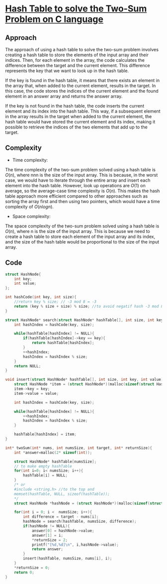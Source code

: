 # [Hash Table to solve the Two-Sum Problem on C language](https://leetcode.com/problems/two-sum/solutions/3129365/hash-table-to-solve-the-two-sum-problem-on-c-language/)

## Approach

The approach of using a hash table to solve the two-sum problem involves creating a hash table to store the elements of the input array and their indices. Then, for each element in the array, the code calculates the difference between the target and the current element. This difference represents the key that we want to look up in the hash table.

If the key is found in the hash table, it means that there exists an element in the array that, when added to the current element, results in the target. In this case, the code stores the indices of the current element and the found element in an answer array and returns the answer array.

If the key is not found in the hash table, the code inserts the current element and its index into the hash table. This way, if a subsequent element in the array results in the target when added to the current element, the hash table would have stored the current element and its index, making it possible to retrieve the indices of the two elements that add up to the target.

## Complexity

- Time complexity:

The time complexity of the two-sum problem solved using a hash table is $O(n)$, where nnn is the size of the input array. This is because, in the worst case, we would have to iterate through the entire array and insert each element into the hash table. However, look up operations are $O(1)$ on average, so the average-case time complexity is $O(n)$. This makes the hash table approach more efficient compared to other approaches such as sorting the array first and then using two pointers, which would have a time complexity of $O(nlogn)$.

- Space complexity:

The space complexity of the two-sum problem solved using a hash table is $O(n)$, where n is the size of the input array. This is because we need to create a hash table to store each element of the input array and its index, and the size of the hash table would be proportional to the size of the input array.

## Code

```c
struct HashNode{
    int key;
    int value;
};

int hashCode(int key, int size){
    //return key % size; // -3 mod 8 = -3
    return (key % size + size) % size; //to avoid negatif hash -3 mod 8 = 5
}

struct HashNode* search(struct HashNode* hashTable[], int size, int key){
    int hashIndex = hashCode(key, size);

    while(hashTable[hashIndex] != NULL){
        if(hashTable[hashIndex]->key == key){
            return hashTable[hashIndex];
        }
        ++hashIndex;
        hashIndex = hashIndex % size;
    }
    return NULL;
}

void insert(struct HashNode* hashTable[], int size, int key, int value){
    struct HashNode *item = (struct HashNode*)(malloc(sizeof(struct HashNode)));
    item->key = key;
    item->value = value;

    int hashIndex = hashCode(key, size);

    while(hashTable[hashIndex] != NULL){
        ++hashIndex;
        hashIndex = hashIndex % size;
    }

    hashTable[hashIndex] = item;
}

int* twoSum(int* nums, int numsSize, int target, int* returnSize){
    int *answer=malloc(2* sizeof(int));

    struct HashNode* hashTable[numsSize];
    // to make empty hashTable
    for(int i=0; i< numsSize; i++){
        hashTable[i] = NULL;
    }
    /* or 
    #include <string.h> //to the top and 
    memset(hashTable, NULL, sizeof(hashTable));
    */
    struct HashNode *hashNode = (struct HashNode*)(malloc(sizeof(struct HashNode)));

    for(int i = 0; i <  numsSize; i++){
        int difference = target - nums[i];
        hashNode = search(hashTable, numsSize, difference);
        if(hashNode != NULL){
            answer[0] = hashNode->value;
            answer[1] = i;
            *returnSize = 2;
            printf("[%d,%d]\n", i,hashNode->value);
            return answer;
        }
        insert(hashTable, numsSize, nums[i], i);
    }
    *returnSize = 0;
    return 0;
}
```
